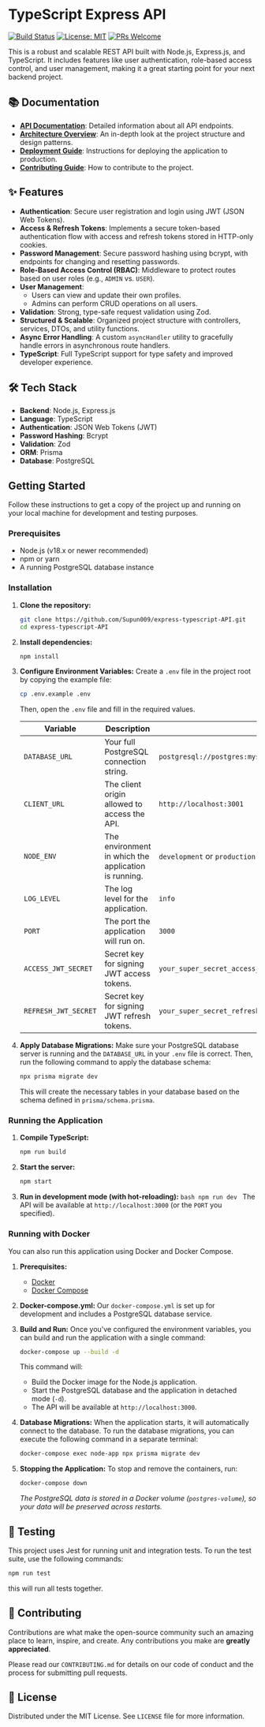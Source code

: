 # TypeScript Express API

[![Build Status](https://img.shields.io/github/actions/workflow/status/Supun009/express-typescript-API/ci.yml?branch=main)](https://github.com/Supun009/express-typescript-API/actions)
[![License: MIT](https://img.shields.io/badge/License-MIT-yellow.svg)](https://opensource.org/licenses/MIT)
[![PRs Welcome](https://img.shields.io/badge/PRs-welcome-brightgreen.svg)](http://makeapullrequest.com)

This is a robust and scalable REST API built with Node.js, Express.js, and TypeScript. It includes features like user authentication, role-based access control, and user management, making it a great starting point for your next backend project.

## 📚 Documentation

- **[API Documentation](./docs/API.md)**: Detailed information about all API endpoints.
- **[Architecture Overview](./docs/ARCHITECTURE.md)**: An in-depth look at the project structure and design patterns.
- **[Deployment Guide](./docs/DEPLOYMENT.md)**: Instructions for deploying the application to production.
- **[Contributing Guide](./CONTRIBUTING.md)**: How to contribute to the project.

## ✨ Features

- **Authentication**: Secure user registration and login using JWT (JSON Web Tokens).
- **Access & Refresh Tokens**: Implements a secure token-based authentication flow with access and refresh tokens stored in HTTP-only cookies.
- **Password Management**: Secure password hashing using bcrypt, with endpoints for changing and resetting passwords.
- **Role-Based Access Control (RBAC)**: Middleware to protect routes based on user roles (e.g., `ADMIN` vs. `USER`).
- **User Management**:
  - Users can view and update their own profiles.
  - Admins can perform CRUD operations on all users.
- **Validation**: Strong, type-safe request validation using Zod.
- **Structured & Scalable**: Organized project structure with controllers, services, DTOs, and utility functions.
- **Async Error Handling**: A custom `asyncHandler` utility to gracefully handle errors in asynchronous route handlers.
- **TypeScript**: Full TypeScript support for type safety and improved developer experience.

## 🛠️ Tech Stack

- **Backend**: Node.js, Express.js
- **Language**: TypeScript
- **Authentication**: JSON Web Tokens (JWT)
- **Password Hashing**: Bcrypt
- **Validation**: Zod
- **ORM**: Prisma
- **Database**: PostgreSQL

## Getting Started

Follow these instructions to get a copy of the project up and running on your local machine for development and testing purposes.

### Prerequisites

- Node.js (v18.x or newer recommended)
- npm or yarn
- A running PostgreSQL database instance

### Installation

1.  **Clone the repository:**

    ```bash
    git clone https://github.com/Supun009/express-typescript-API.git
    cd express-typescript-API
    ```

2.  **Install dependencies:**

    ```bash
    npm install
    ```

3.  **Configure Environment Variables:**
    Create a `.env` file in the project root by copying the example file:

    ```bash
    cp .env.example .env
    ```

    Then, open the `.env` file and fill in the required values.

    | Variable             | Description                                          | Example                                                        |
    | -------------------- | ---------------------------------------------------- | -------------------------------------------------------------- |
    | `DATABASE_URL`       | Your full PostgreSQL connection string.              | `postgresql://postgres:mysecretpassword@localhost:5432/mydb`   |
    | `CLIENT_URL`         | The client origin allowed to access the API.         | `http://localhost:3001`                                        |
    | `NODE_ENV`           | The environment in which the application is running. | `development` or `production`                                  |
    | `LOG_LEVEL`          | The log level for the application.                   | `info`                                                         |
    | `PORT`               | The port the application will run on.                | `3000`                                                         |
    | `ACCESS_JWT_SECRET`  | Secret key for signing JWT access tokens.            | `your_super_secret_access_token_key_min_32_chars_long_abc123`  |
    | `REFRESH_JWT_SECRET` | Secret key for signing JWT refresh tokens.           | `your_super_secret_refresh_token_key_min_32_chars_long_xyz789` |

4.  **Apply Database Migrations:**
    Make sure your PostgreSQL database server is running and the `DATABASE_URL` in your `.env` file is correct. Then, run the following command to apply the database schema:
    ```bash
    npx prisma migrate dev
    ```
    This will create the necessary tables in your database based on the schema defined in `prisma/schema.prisma`.

### Running the Application

1.  **Compile TypeScript:**

    ```bash
    npm run build
    ```

2.  **Start the server:**

    ```bash
    npm start
    ```

3.  **Run in development mode (with hot-reloading):**
    `bash
npm run dev
`
    The API will be available at `http://localhost:3000` (or the `PORT` you specified).

### Running with Docker

You can also run this application using Docker and Docker Compose.

1.  **Prerequisites:**
    - [Docker](https://docs.docker.com/get-docker/)
    - [Docker Compose](https://docs.docker.com/compose/install/)

2.  **Docker-compose.yml:**
    Our `docker-compose.yml` is set up for development and includes a PostgreSQL database service.

3.  **Build and Run:**
    Once you've configured the environment variables, you can build and run the application with a single command:

    ```bash
    docker-compose up --build -d
    ```

    This command will:
    - Build the Docker image for the Node.js application.
    - Start the PostgreSQL database and the application in detached mode (`-d`).
    - The API will be available at `http://localhost:3000`.

4.  **Database Migrations:**
    When the application starts, it will automatically connect to the database. To run the database migrations, you can execute the following command in a separate terminal:

    ```bash
    docker-compose exec node-app npx prisma migrate dev
    ```

5.  **Stopping the Application:**
    To stop and remove the containers, run:
    ```bash
    docker-compose down
    ```
    _The PostgreSQL data is stored in a Docker volume (`postgres-volume`), so your data will be preserved across restarts._

## 🧪 Testing

This project uses Jest for running unit and integration tests. To run the test suite, use the following commands:

```bash
npm run test
```

this will run all tests together.

## 🤝 Contributing

Contributions are what make the open-source community such an amazing place to learn, inspire, and create. Any contributions you make are **greatly appreciated**.

Please read our `CONTRIBUTING.md` for details on our code of conduct and the process for submitting pull requests.

## 📜 License

Distributed under the MIT License. See `LICENSE` file for more information.
